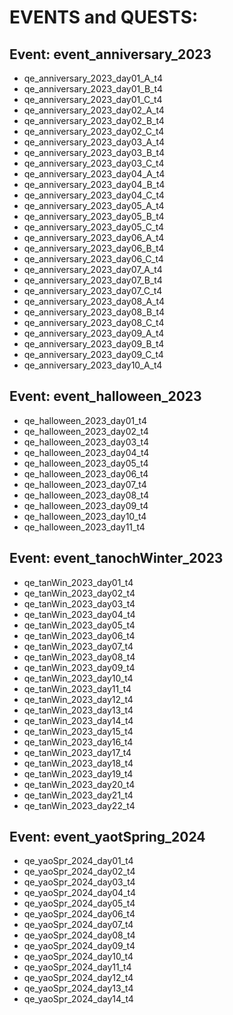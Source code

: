 # EVENTS and QUESTS:

## Event: event_anniversary_2023
* qe_anniversary_2023_day01_A_t4
* qe_anniversary_2023_day01_B_t4
* qe_anniversary_2023_day01_C_t4
* qe_anniversary_2023_day02_A_t4
* qe_anniversary_2023_day02_B_t4
* qe_anniversary_2023_day02_C_t4
* qe_anniversary_2023_day03_A_t4
* qe_anniversary_2023_day03_B_t4
* qe_anniversary_2023_day03_C_t4
* qe_anniversary_2023_day04_A_t4
* qe_anniversary_2023_day04_B_t4
* qe_anniversary_2023_day04_C_t4
* qe_anniversary_2023_day05_A_t4
* qe_anniversary_2023_day05_B_t4
* qe_anniversary_2023_day05_C_t4
* qe_anniversary_2023_day06_A_t4
* qe_anniversary_2023_day06_B_t4
* qe_anniversary_2023_day06_C_t4
* qe_anniversary_2023_day07_A_t4
* qe_anniversary_2023_day07_B_t4
* qe_anniversary_2023_day07_C_t4
* qe_anniversary_2023_day08_A_t4
* qe_anniversary_2023_day08_B_t4
* qe_anniversary_2023_day08_C_t4
* qe_anniversary_2023_day09_A_t4
* qe_anniversary_2023_day09_B_t4
* qe_anniversary_2023_day09_C_t4
* qe_anniversary_2023_day10_A_t4

## Event: event_halloween_2023
* qe_halloween_2023_day01_t4
* qe_halloween_2023_day02_t4
* qe_halloween_2023_day03_t4
* qe_halloween_2023_day04_t4
* qe_halloween_2023_day05_t4
* qe_halloween_2023_day06_t4
* qe_halloween_2023_day07_t4
* qe_halloween_2023_day08_t4
* qe_halloween_2023_day09_t4
* qe_halloween_2023_day10_t4
* qe_halloween_2023_day11_t4

## Event: event_tanochWinter_2023
* qe_tanWin_2023_day01_t4
* qe_tanWin_2023_day02_t4
* qe_tanWin_2023_day03_t4
* qe_tanWin_2023_day04_t4
* qe_tanWin_2023_day05_t4
* qe_tanWin_2023_day06_t4
* qe_tanWin_2023_day07_t4
* qe_tanWin_2023_day08_t4
* qe_tanWin_2023_day09_t4
* qe_tanWin_2023_day10_t4
* qe_tanWin_2023_day11_t4
* qe_tanWin_2023_day12_t4
* qe_tanWin_2023_day13_t4
* qe_tanWin_2023_day14_t4
* qe_tanWin_2023_day15_t4
* qe_tanWin_2023_day16_t4
* qe_tanWin_2023_day17_t4
* qe_tanWin_2023_day18_t4
* qe_tanWin_2023_day19_t4
* qe_tanWin_2023_day20_t4
* qe_tanWin_2023_day21_t4
* qe_tanWin_2023_day22_t4

## Event: event_yaotSpring_2024
* qe_yaoSpr_2024_day01_t4
* qe_yaoSpr_2024_day02_t4
* qe_yaoSpr_2024_day03_t4
* qe_yaoSpr_2024_day04_t4
* qe_yaoSpr_2024_day05_t4
* qe_yaoSpr_2024_day06_t4
* qe_yaoSpr_2024_day07_t4
* qe_yaoSpr_2024_day08_t4
* qe_yaoSpr_2024_day09_t4
* qe_yaoSpr_2024_day10_t4
* qe_yaoSpr_2024_day11_t4
* qe_yaoSpr_2024_day12_t4
* qe_yaoSpr_2024_day13_t4
* qe_yaoSpr_2024_day14_t4
